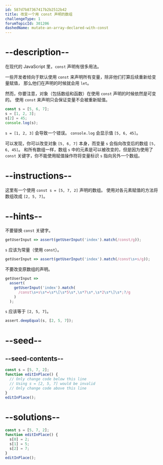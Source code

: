 ```yaml
---
id: 587d7b87367417b2b2512b42
title: 改变一个用 const 声明的数组
challengeType: 1
forumTopicId: 301206
dashedName: mutate-an-array-declared-with-const
---
```


# --description--

在现代的 JavaScript 里，`const` 声明有很多用法。

一些开发者倾向于默认使用 `const` 来声明所有变量，除非他们打算后续重新给变量赋值， 那么他们在声明的时候就会用 `let`。

然而，你要注意，对象（包括数组和函数）在使用 `const` 声明的时候依然是可变的。 使用 `const` 来声明只会保证变量不会被重新赋值。

```js
const s = [5, 6, 7];
s = [1, 2, 3];
s[2] = 45;
console.log(s);
```

`s = [1, 2, 3]` 会导致一个错误。 `console.log` 会显示值 `[5, 6, 45]`。

可以发现，你可以改变对象 `[5, 6, 7]` 本身，而变量 `s` 会指向改变后的数组 `[5, 6, 45]`。 和所有数组一样，数组 `s` 中的元素是可以被改变的，但是因为使用了 `const` 关键字，你不能使用赋值操作符将变量标识 `s` 指向另外一个数组。

# --instructions--

这里有一个使用 `const s = [5, 7, 2]` 声明的数组。 使用对各元素赋值的方法将数组改成 `[2, 5, 7]`。

# --hints--

不要替换 `const` 关键字。

```js
getUserInput => assert(getUserInput('index').match(/const/g));
```

`s` 应该为常量（使用 `const`）。

```js
getUserInput => assert(getUserInput('index').match(/const\s+s/g));
```

不要改变原数组的声明。

```js
getUserInput =>
  assert(
    getUserInput('index').match(
      /const\s+s\s*=\s*\[\s*5\s*,\s*7\s*,\s*2\s*\]\s*;?/g
    )
  );
```

`s` 应该等于 `[2, 5, 7]`。

```js
assert.deepEqual(s, [2, 5, 7]);
```

# --seed--

## --seed-contents--

```js
const s = [5, 7, 2];
function editInPlace() {
  // Only change code below this line
  // Using s = [2, 5, 7] would be invalid
  // Only change code above this line
}
editInPlace();
```

# --solutions--

```js
const s = [5, 7, 2];
function editInPlace() {
  s[0] = 2;
  s[1] = 5;
  s[2] = 7;
}
editInPlace();
```
